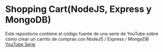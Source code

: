 # Shopping Cart(NodeJS, Express y MongoDB)

Este repositorio contiene el código fuente de una serie de YouTube sobre cómo crear un carrito de compras con NodeJS / Express / MongoDB
[YouTube Serie](https://www.youtube.com/playlist?list=PL55RiY5tL51oGJorjEgl6NVeDbx_fO5jR)





